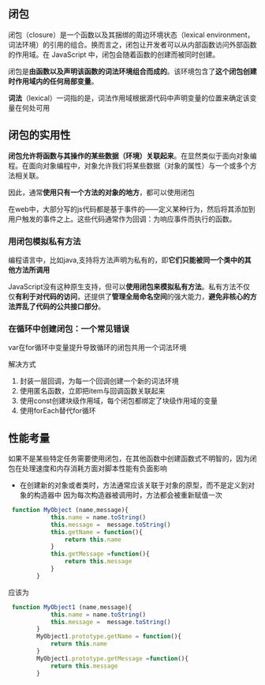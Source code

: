 ## 闭包
闭包（closure）是一个函数以及其捆绑的周边环境状态（lexical environment，词法环境）的引用的组合。换而言之，闭包让开发者可以从内部函数访问外部函数的作用域。在 JavaScript 中，闭包会随着函数的创建而被同时创建。

闭包是**由函数以及声明该函数的词法环境组合而成的**。该环境包含了**这个闭包创建时作用域内的任何局部变量**。

**词法**（lexical）一词指的是，词法作用域根据源代码中声明变量的位置来确定该变量在何处可用


## 闭包的实用性

**闭包允许将函数与其操作的某些数据（环境）关联起来**。在显然类似于面向对象编程。在面向对象编程中，对象允许我们将某些数据（对象的属性）与一个或多个方法相关联。

因此，通常**使用只有一个方法的对象的地方**，都可以使用闭包

在web中，大部分写的js代码都是基于事件的——定义某种行为，然后将其添加到用户触发的事件之上。这些代码通常作为回调：为响应事件而执行的函数。


### 用闭包模拟私有方法

编程语言中，比如java,支持将方法声明为私有的，即**它们只能被同一个类中的其他方法所调用**

JavaScript没有这种原生支持，但可以**使用闭包来模拟私有方法**。私有方法不仅仅**有利于对代码的访问**，还提供了**管理全局命名空间**的强大能力，**避免非核心的方法弄乱了代码的公共接口部分**。


### 在循环中创建闭包：一个常见错误
var在for循环中变量提升导致循环的闭包共用一个词法环境

解决方式
1. 封装一层回调，为每一个回调创建一个新的词法环境
2. 使用匿名函数，立即把item与回调函数关联起来
3. 使用const创建块级作用域，每个闭包都绑定了块级作用域的变量
4. 使用forEach替代for循环


## 性能考量

如果不是某些特定任务需要使用闭包，在其他函数中创建函数式不明智的，因为闭包在处理速度和内存消耗方面对脚本性能有负面影响
+ 在创建新的对象或者类时，方法通常应该关联于对象的原型，而不是定义到对象的构造器中
因为每次构造器被调用时，方法都会被重新赋值一次
```js
 function MyObject (name,message){
            this.name = name.toString()
            this.message =  message.toString()
            this.getName = function(){
                return this.name
            }
            this.getMessage =function(){
                return this.message
            }
        }
```
应该为
```js
 function MyObject1 (name,message){
            this.name = name.toString()
            this.message =  message.toString()
        }
        MyObject1.prototype.getName = function(){
            return this.name
        }
        MyObject1.prototype.getMessage =function(){
            return this.message
        }
```





